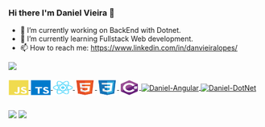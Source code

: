 ### Hi there I'm Daniel Vieira 👋

- 🔭 I’m currently working on BackEnd with Dotnet.
- 🌱 I’m currently learning Fullstack Web development. 
- 📫 How to reach me: https://www.linkedin.com/in/danvieiralopes/

<div>
  <a href="https://github.com/danielvieiralopes">
  <img height="180em" src="https://github-readme-stats.vercel.app/api?username=danielvieiralopes&show_icons=true&theme=dracula&include_all_commits=true&count_private=true"/>

</div>

  <div style="display: inline_block"><br>
  <img align="center" alt="Daniel-Js" height="30" width="40" src="https://raw.githubusercontent.com/devicons/devicon/master/icons/javascript/javascript-plain.svg">
  <img align="center" alt="Daniel-Ts" height="30" width="40" src="https://raw.githubusercontent.com/devicons/devicon/master/icons/typescript/typescript-plain.svg">
  <img align="center" alt="Daniel-React" height="30" width="40" src="https://raw.githubusercontent.com/devicons/devicon/master/icons/react/react-original.svg">
  <img align="center" alt="Daniel-HTML" height="30" width="40" src="https://raw.githubusercontent.com/devicons/devicon/master/icons/html5/html5-original.svg">
  <img align="center" alt="Daniel-CSS" height="30" width="40" src="https://raw.githubusercontent.com/devicons/devicon/master/icons/css3/css3-original.svg">
  <img align="center" alt="Daniel-Csharp" height="30" width="40" src="https://raw.githubusercontent.com/devicons/devicon/master/icons/csharp/csharp-original.svg">
  <img align="center" alt="Daniel-Angular" height="30" width="40" src="https://cdn.jsdelivr.net/gh/devicons/devicon/icons/angularjs/angularjs-original.svg">
  <img align="center" alt="Daniel-DotNet" height="30" width="40" src="https://cdn.jsdelivr.net/gh/devicons/devicon/icons/dotnetcore/dotnetcore-original.svg">
</div>
  
  ##
<div> 
  <a href="https://www.linkedin.com/in/danvieiralopes/" target="_blank"><img src="https://img.shields.io/badge/-LinkedIn-%230077B5?style=for-the-badge&logo=linkedin&logoColor=white" target="_blank"></a> 
 <a href = "mailto:danielvieiraworkmail@gmail.com"><img src="https://img.shields.io/badge/-Gmail-%23333?style=for-the-badge&logo=gmail&logoColor=white" target="_blank"></a>
 

 
</div>
  
